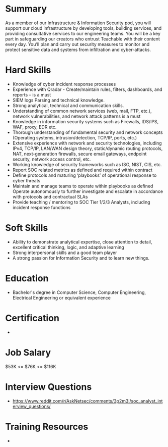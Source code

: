 # Summary
As a member of our Infrastructure & Information Security pod, you will support our cloud infrastructure by developing tools, building services, and providing consultative services to our engineering teams. You will be a key part in safeguarding our creators who entrust Teachable with their content every day. You’ll plan and carry out security measures to monitor and protect sensitive data and systems from infiltration and cyber-attacks.

# Hard Skills
* Knowledge of cyber incident response processes
* Experience with Qradar - Create/maintain rules, filters, dashboards, and reports – is a must
* SIEM logs Parsing and technical knowledge.
* Strong analytical, technical and communication skills. 
* Understanding of common network services (web, mail, FTP, etc.), network vulnerabilities, and network attack patterns is a must
* Knowledge in information security systems such as Firewalls, IDS/IPS, WAF, proxy, EDR etc.
* Thorough understanding of fundamental security and network concepts (Operating systems, intrusion/detection, TCP/IP, ports, etc.)
* Extensive experience with network and security technologies, including IPv4, TCP/IP, LAN/WAN design theory, static/dynamic routing protocols, NAT, next-generation firewalls, secure email gateways, endpoint security, network access control, etc.
* Working knowledge of security frameworks such as ISO, NIST, CIS, etc.
* Report SOC related metrics as defined and required within contract
* Define protocols and maturing ‘playbooks’ of operational response to cyber threats
* Maintain and manage teams to operate within playbooks as defined Operate autonomously to further investigate and escalate in accordance with protocols and contractual SLAs
* Provide teaching / mentoring to SOC Tier 1/2/3 Analysts, including incident response functions

# Soft Skills
* Ability to demonstrate analytical expertise, close attention to detail, excellent critical thinking, logic, and adaptive learning
* Strong interpersonal skills and a good team player
* A strong passion for Information Security and to learn new things.


# Education
  * Bachelor's degree in Computer Science, Computer Engineering, Electrical Engineering or equivalent experience


# Certification
  * 


# Job Salary
$53K <= $76K <= $116K


# Interview Questions
 * https://www.reddit.com/r/AskNetsec/comments/3p2m3i/soc_analyst_interview_questions/


# Training Resources
  * 



